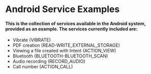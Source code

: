 # Android Service Examples

#### This is the collection of services available in the Android system, provided as an example. The services currently included are:
* Vibrate (VIBRATE)
* PDF creation (READ-WRITE_EXTERNAL_STORAGE)
* Viewing a file created with Intent (ACTION_VIEW)
* Bluetooth (BLUETOOTH-BLUETOOTH_SCAN)
* Audio recording (RECORD_AUDIO)
* Call number (ACTION_CALL)